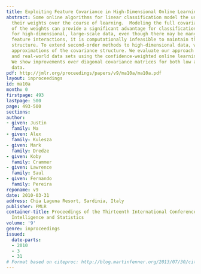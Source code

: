 ```yaml
---
title: Exploiting Feature Covariance in High-Dimensional Online Learning
abstract: Some online algorithms for linear classification model the uncertainty in
  their weights over the course of learning.  Modeling the full covariance structure
  of the weights can provide a significant advantage for classification.  However,
  for high-dimensional, large-scale data, even though there may be many second-order
  feature interactions, it is computationally infeasible to maintain this covariance
  structure. To extend second-order methods to high-dimensional data, we develop low-rank
  approximations of the covariance structure. We evaluate our approach on both synthetic
  and real-world data sets using the confidence-weighted online learning framework.
  We show improvements over diagonal covariance matrices for both low and high-dimensional
  data.
pdf: http://jmlr.org/proceedings/papers/v9/ma10a/ma10a.pdf
layout: inproceedings
id: ma10a
month: 0
firstpage: 493
lastpage: 500
page: 493-500
sections: 
author:
- given: Justin
  family: Ma
- given: Alex
  family: Kulesza
- given: Mark
  family: Dredze
- given: Koby
  family: Crammer
- given: Lawrence
  family: Saul
- given: Fernando
  family: Pereira
reponame: v9
date: 2010-03-31
address: Chia Laguna Resort, Sardinia, Italy
publisher: PMLR
container-title: Proceedings of the Thirteenth International Conference on Artificial
  Intelligence and Statistics
volume: '9'
genre: inproceedings
issued:
  date-parts:
  - 2010
  - 3
  - 31
# Format based on citeproc: http://blog.martinfenner.org/2013/07/30/citeproc-yaml-for-bibliographies/
---
```


